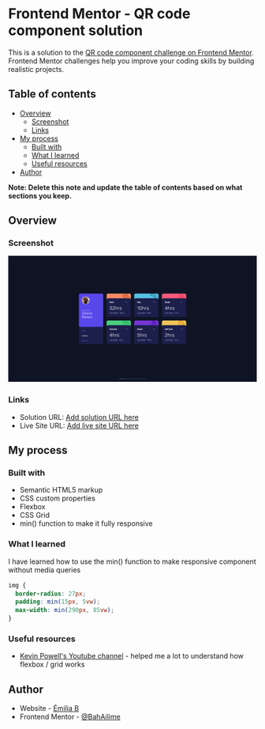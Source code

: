 # Frontend Mentor - QR code component solution

This is a solution to the [QR code component challenge on Frontend Mentor](https://www.frontendmentor.io/challenges/qr-code-component-iux_sIO_H). Frontend Mentor challenges help you improve your coding skills by building realistic projects. 

## Table of contents

- [Overview](#overview)
  - [Screenshot](#screenshot)
  - [Links](#links)
- [My process](#my-process)
  - [Built with](#built-with)
  - [What I learned](#what-i-learned)
  - [Useful resources](#useful-resources)
- [Author](#author)

**Note: Delete this note and update the table of contents based on what sections you keep.**

## Overview

### Screenshot

![](./screenshot.png)

### Links

- Solution URL: [Add solution URL here](https://your-solution-url.com)
- Live Site URL: [Add live site URL here](https://your-live-site-url.com)

## My process

### Built with

- Semantic HTML5 markup
- CSS custom properties
- Flexbox
- CSS Grid
- min() function to make it fully responsive

### What I learned

I have learned how to use the min() function to make responsive component without media queries

```css
img {
  border-radius: 27px;
  padding: min(15px, 5vw);
  max-width: min(290px, 85vw);
}
```

### Useful resources

- [Kevin Powell's Youtube channel](https://www.youtube.com/kevinpowell) - helped me a lot to understand how flexbox / grid works

## Author

- Website - [Émilia B](miliab.com)
- Frontend Mentor - [@BahAilime](https://www.frontendmentor.io/profile/yourusername)

